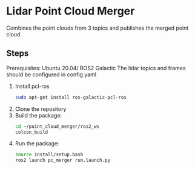 # Lidar Point Cloud Merger
Combines the point clouds from 3 topics and publishes the merged point cloud. 


## Steps
Prerequisites: Ubuntu 20.04/ ROS2 Galactic
The lidar topics and frames should be configured in config.yaml
1. Install pcl-ros
   ```bash
   sudo apt-get install ros-galactic-pcl-ros
   ```
3. Clone the repository
4. Build the package:
   ```bash
   cd ~/point_cloud_merger/ros2_ws
   colcon_build
   ```
5. Run the package:
   ```bash
   source install/setup.bash
   ros2 launch pc_merger run.launch.py
   ```

